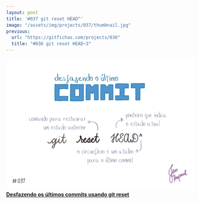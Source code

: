```yaml
---
layout: post
title: '#037 git reset HEAD^'
image: "/assets/img/projects/037/thumbnail.jpg"
previous:
  url: "https://gitfichas.com/projects/036"
  title: "#036 git reset HEAD~3"
---
```


<img alt="O comando git reset HEAD seguido de ^ é um atalho para desfazer o último commit mais recente." src="/assets/img/projects/037/full.jpg">

<a href="https://jtemporal.com/desfazendo-um-ou-mais-commits/">
  <strong>Desfazendo os últimos commits usando git reset</strong>
</a>
